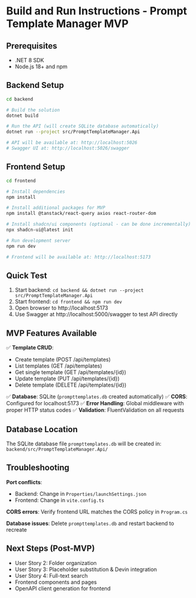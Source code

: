 # Build and Run Instructions - Prompt Template Manager MVP

## Prerequisites

- .NET 8 SDK
- Node.js 18+ and npm

## Backend Setup

```bash
cd backend

# Build the solution
dotnet build

# Run the API (will create SQLite database automatically)
dotnet run --project src/PromptTemplateManager.Api

# API will be available at: http://localhost:5026
# Swagger UI at: http://localhost:5026/swagger
```

## Frontend Setup

```bash
cd frontend

# Install dependencies
npm install

# Install additional packages for MVP
npm install @tanstack/react-query axios react-router-dom

# Install shadcn/ui components (optional - can be done incrementally)
npx shadcn-ui@latest init

# Run development server
npm run dev

# Frontend will be available at: http://localhost:5173
```

## Quick Test

1. Start backend: `cd backend && dotnet run --project src/PromptTemplateManager.Api`
2. Start frontend: `cd frontend && npm run dev`
3. Open browser to http://localhost:5173
4. Use Swagger at http://localhost:5000/swagger to test API directly

## MVP Features Available

✅ **Template CRUD**:
- Create template (POST /api/templates)
- List templates (GET /api/templates)
- Get single template (GET /api/templates/{id})
- Update template (PUT /api/templates/{id})
- Delete template (DELETE /api/templates/{id})

✅ **Database**: SQLite (`prompttemplates.db` created automatically)
✅ **CORS**: Configured for localhost:5173
✅ **Error Handling**: Global middleware with proper HTTP status codes
✅ **Validation**: FluentValidation on all requests

## Database Location

The SQLite database file `prompttemplates.db` will be created in:
`backend/src/PromptTemplateManager.Api/`

## Troubleshooting

**Port conflicts**:
- Backend: Change in `Properties/launchSettings.json`
- Frontend: Change in `vite.config.ts`

**CORS errors**: Verify frontend URL matches the CORS policy in `Program.cs`

**Database issues**: Delete `prompttemplates.db` and restart backend to recreate

## Next Steps (Post-MVP)

- User Story 2: Folder organization
- User Story 3: Placeholder substitution & Devin integration
- User Story 4: Full-text search
- Frontend components and pages
- OpenAPI client generation for frontend
